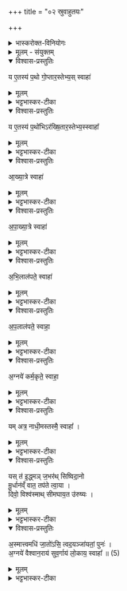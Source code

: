 +++
title = "०२ स्रुवाहुतयः"

+++
<div class="js_include" url="/vedAH_yajuH/taittirIyam/sArasvata-vibhAgaH/AraNyakam/sarva-prastutiH/04_pitR-medhAdi/02_sruvAhutayaH"  newLevelForH1="1" includeTitle="true">


<details><summary>भास्करोक्त-विनियोगः</summary>

1अथ नव स्रुवाहुतीर् जुहोति - य एतस्येति ॥ सर्वाणि यजूंषि । 
</details>


<details><summary>मूलम् - संयुक्तम्</summary>

य ए॒तस्य॑ प॒थो गो॒प्तार॒स्तेभ्य॒स्स्वाहा॒  
य ए॒तस्य॑ प॒थो र॑ख्षि॒तार॒स्तेभ्य॒स्स्वाहा॒  
य ए॒तस्य॑ प॒थो॑भिऽर॑ख्षि॒तार॒स्तेभ्य॒स्स्वाहा᳚  
ऽऽख्या॒त्रे स्वाहा॑ऽपाख्या॒त्रे स्वाहा॑  
ऽभि॒लाल॑पते॒ स्वाहा॑ऽप॒लाल॑पते॒ स्वाहा॒  
ऽग्नये॑ कर्म॒कृते॒ स्वाहा॒  
यमत्र॒ नाधी॒मस्तस्मै॒ स्वाहा᳚ ।  
</details>

<details open><summary>विश्वास-प्रस्तुतिः</summary>

य ए॒तस्य॑ प॒थो गो॒प्तार॒स्तेभ्य॒स् स्वाहा॑
</details>

<details><summary>मूलम्</summary>

य ए॒तस्य॑ प॒थो गो॒प्तार॒स्तेभ्य॒स्स्वाहा॒
</details>

<details><summary>भट्टभास्कर-टीका</summary>

येन पथा प्रेतो गच्छत्य् एतस्य पथः ये गोप्तारः सुखेनातिवाहयितारस् तेभ्यस्स्वाहा हुतमस्तु । 
</details>

<details open><summary>विश्वास-प्रस्तुतिः</summary>

य ए॒तस्य॑ प॒थो॑भिऽर॑ख्षि॒तार॒स्तेभ्य॒स्स्वाहा᳚
</details>

<details><summary>मूलम्</summary>

य ए॒तस्य॑ प॒थो॑भिऽर॑ख्षि॒तार॒स्तेभ्य॒स्स्वाहा᳚
</details>
  
<details><summary>भट्टभास्कर-टीका</summary>

येऽप्य् एतत्पथो रक्षितारः मार्गस्य सम्यङ्निपादयितारः । अभिरक्षितारो ऽभितस्स्थित्वा पालयितारः । 
</details>


<details open><summary>विश्वास-प्रस्तुतिः</summary>

आ॒ख्या॒त्रे स्वाहा॑
</details>

<details><summary>मूलम्</summary>

आ॒ख्या॒त्रे स्वाहा॑
</details>

<details><summary>भट्टभास्कर-टीका</summary>

आख्याता सम्यक् पथामाख्याता 
</details>


<details open><summary>विश्वास-प्रस्तुतिः</summary>

अ॒पा॒ख्या॒त्रे स्वाहा॑
</details>

<details><summary>मूलम्</summary>

अ॒पा॒ख्या॒त्रे स्वाहा॑
</details>

<details><summary>भट्टभास्कर-टीका</summary>

अपाख्याता अधार्मिकेभ्यो ऽसन्मार्गख्यापयिता । 
</details>


<details open><summary>विश्वास-प्रस्तुतिः</summary>

अ॒भि॒लाल॑पते॒ स्वाहा॑
</details>

<details><summary>मूलम्</summary>

अ॒भि॒लाल॑पते॒ स्वाहा॑
</details>
  
<details><summary>भट्टभास्कर-टीका</summary>

अभिलालपते अभिगम्य पुनःपुनः मार्गम् आचक्षाणाय इतइतो भवतीति । 
</details>


<details open><summary>विश्वास-प्रस्तुतिः</summary>

अ॒प॒लाल॑पते॒ स्वाहा॒  
</details>

<details><summary>मूलम्</summary>

अ॒प॒लाल॑पते॒ स्वाहा॒  
</details>

<details><summary>भट्टभास्कर-टीका</summary>

अपलालपते असद्भ्यो ऽसन्मार्गं पुनःपुनो ऽपालपते नेह पन्था नेह पन्था इति । 
</details>


<details open><summary>विश्वास-प्रस्तुतिः</summary>

अ॒ग्नये॑ कर्म॒कृते॒ स्वाहा॒
</details>

<details><summary>मूलम्</summary>

अ॒ग्नये॑ कर्म॒कृते॒ स्वाहा॒
</details>

<details><summary>भट्टभास्कर-टीका</summary>

कर्मकृते हव्यकव्यादिवहनकर्मकारिणे । 
</details>


<details open><summary>विश्वास-प्रस्तुतिः</summary>

यम् अत्र॒ नाधी॒मस्तस्मै॒ स्वाहा᳚ ।
</details>

<details><summary>मूलम्</summary>

यमत्र॒ नाधी॒मस्तस्मै॒ स्वाहा᳚ ।
</details>

<details><summary>भट्टभास्कर-टीका</summary>

यं चाग्निम् अन्यमप्य् अत्र प्रकरणे स्मर्तव्यम् अङ्गभूतं नाधीमः न स्मरामो ऽनाम्नानान् नाधीमहे वा तस्मै स्वाहेति ॥  
</details>


<details open><summary>विश्वास-प्रस्तुतिः</summary>

यस् त॑ इ॒द्ध्मञ् ज॒भर॑थ् सिष्विदा॒नो  
मू॒र्धान॑व्ँ वात॒ तप॑ते त्वा॒या ।  
दिवो॒ विश्व॑स्माथ् सीमघाय॒त उ॑रुष्यः ।  
</details>

<details><summary>मूलम्</summary>

यस्त॑ इ॒द्ध्मञ्ज॒भर॑थ्सिष्विदा॒नो मू॒र्धान॑व्ँ वात॒ तप॑ते त्वा॒या ।  
दिवो॒ विश्व॑स्माथ्सीमघाय॒त उ॑रुष्यः ।  
</details>

<details><summary>भट्टभास्कर-टीका</summary>

2यस्त इति त्रिपदा त्रिष्टुप् ॥ हे प्रेत! [हे अग्ने यः राक्षसादिस् ते तव इध्मं जभरद् अपहरत्य् अथवा त्वाया त्वदीयस्य दग्धस्य प्रेतस्य मूर्धानं स्वयं सिष्विदानः स्वेदं प्राप्तस्सन् ततपते अतिशयेन तापं करोति । शास्त्रीयदहनसाधनस्येध्मस्यापहारेण वा स्वकीयस्वेदेन मूर्धानं द्रवीकुर्वन्वा ते शास्त्रीयदाहं विनाश्य स्वर्गं विहन्ति दिवः स्वर्गस्य अघायतो ऽघं पापं विघ्नं य इच्छति तस्माद् विश्वस्मात् सीं सर्वस्मादपि राक्षसादेर् उरुष्यो ऽयं प्रेतो रक्षणीयः] ॥  
</details>


<details open><summary>विश्वास-प्रस्तुतिः</summary>

अ॒स्मात्त्वमधि॑ जा॒तो॑ऽसि॒ त्वद॒यञ्जा॑यतां॒ पुनः॑ ।  
अ॒ग्नये॑ वैश्वान॒राय॑ सुव॒र्गाय॑ लो॒काय॒ स्वाहा᳚ ॥ (5)  
</details>

<details><summary>मूलम्</summary>

अ॒स्मात्त्वमधि॑ जा॒तो॑ऽसि॒ त्वद॒यञ्जा॑यतां॒ पुनः॑ ।  
अ॒ग्नये॑ वैश्वान॒राय॑ सुव॒र्गाय॑ लो॒काय॒ स्वाहा᳚ ॥ (5)  
</details>

<details><summary>भट्टभास्कर-टीका</summary>

3अस्मादित्य् अनुष्टुप् ॥ हे अग्ने ! त्वमस्माद् अधिजातोऽसि पूर्वमिदानीं त्वत्तो ऽयं पुनर्जायतां पुण्यां गतिं प्राप्नोतु । तस्मै तुभ्यम् अग्नये वैश्वानराय सुवर्गाय लोकाय तद्धेतवे स्वाहा हुतमस्तु ॥  
इत्यारण्यके चतुर्थे द्वितीयोऽनुवाकः ॥
</details>

</div>